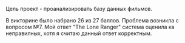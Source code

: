 Цель проект - проанализировать базу данных фильмов.

В викторине было набрано 26 из 27 баллов. Проблема возникла с вопросом №7. Мой ответ "The Lone Ranger" система оценила ка неправилных, хотя я считаю данный ответ корректным.